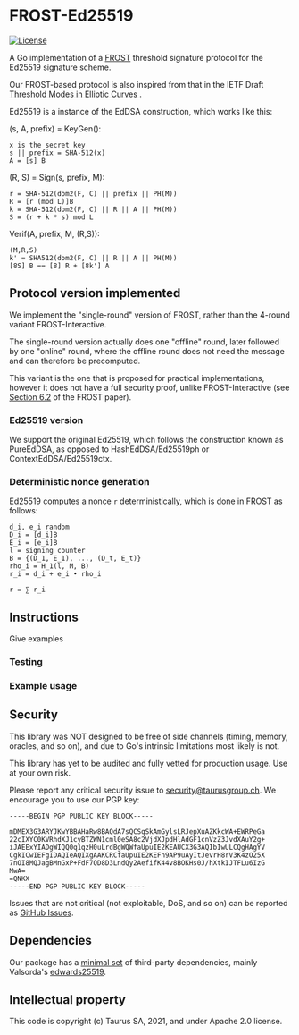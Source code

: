 # FROST-Ed25519

[![License](https://img.shields.io/badge/License-Apache%202.0-blue.svg)](https://opensource.org/licenses/Apache-2.0)


A Go implementation of a [FROST](https://eprint.iacr.org/2020/852.pdf)
threshold signature protocol for the Ed25519 signature scheme.

Our FROST-based protocol is also inspired from that in the IETF
Draft [Threshold Modes in Elliptic Curves ](https://www.ietf.org/id/draft-hallambaker-threshold-05.html).

Ed25519 is a instance of the EdDSA construction, which works like this:

(s, A, prefix) = KeyGen():

    x is the secret key
    s || prefix = SHA-512(x)
    A = [s] B

(R, S) = Sign(s, prefix, M):

    r = SHA-512(dom2(F, C) || prefix || PH(M))
    R = [r (mod L)]B
    k = SHA-512(dom2(F, C) || R || A || PH(M))
    S = (r + k * s) mod L

Verif(A, prefix, M, (R,S)):

    (M,R,S)
    k' = SHA512(dom2(F, C) || R || A || PH(M))
    [8S] B == [8] R + [8k'] A

## Protocol version implemented

We implement the "single-round" version of FROST, rather than the 4-round variant
FROST-Interactive.

The single-round version actually does one "offline" round, later followed
by one "online" round, where the offline round does not need the message
and can therefore be precomputed.

This variant is the one that is proposed for practical implementations,
however it does not have a full security proof, unlike
FROST-Interactive (see [Section
6.2](https://eprint.iacr.org/2020/852.pdf) of the FROST paper).


### Ed25519 version

We support the original Ed25519, which follows the construction known as
PureEdDSA, as opposed to HashEdDSA/Ed25519ph or ContextEdDSA/Ed25519ctx.

### Deterministic nonce generation

Ed25519 computes a nonce `r` deterministically, which is done in FROST as
follows:

    d_i, e_i random
    D_i = [d_i]B
    E_i = [e_i]B
    l = signing counter
    B = {(D_1, E_1), ..., (D_t, E_t)}
    rho_i = H_1(l, M, B)
    r_i = d_i + e_i • rho_i

    r = ∑ r_i

## Instructions

Give examples

### Testing

### Example usage

## Security

This library was NOT designed to be free of side channels (timing,
memory, oracles, and so on), and due to Go's intrinsic limitations
most likely is not.

This library has yet to be audited and fully vetted for production
usage. Use at your own risk.

Please report any critical security issue to security@taurusgroup.ch.
We encourage you to use our PGP key:

```
-----BEGIN PGP PUBLIC KEY BLOCK-----

mDMEX3G3ARYJKwYBBAHaRw8BAQdA7sQCSqSkAmGylsLRJepXuAZKkcWA+EWRPeGa
22cIXYC0KVRhdXJ1cyBTZWN1cml0eSA8c2VjdXJpdHlAdGF1cnVzZ3JvdXAuY2g+
iJAEExYIADgWIQQ0q1qzH0uLrdBgWQWfaUpuIE2KEAUCX3G3AQIbIwULCQgHAgYV
CgkICwIEFgIDAQIeAQIXgAAKCRCfaUpuIE2KEFn9AP9uAyItJevrH8rV3K4zO25X
7nOI8MQJagBMnGxP+FdF7QD8D3LndQy2AefifK44v8BOKHs0J/hXtkIJTFLu6IzG
MwA=
=QNKX
-----END PGP PUBLIC KEY BLOCK-----
```

Issues that are not critical (not exploitable, DoS, and so on) can be reported as [GitHub Issues](https://github.com/taurusgroup/frost-ed25519/issues).


## Dependencies 

Our package has a [minimal set](./go.mod) of third-party dependencies,
mainly Valsorda's [edwards25519](https://filippo.io/edwards25519).


## Intellectual property

This code is copyright (c) Taurus SA, 2021, and under Apache 2.0 license.

